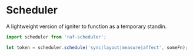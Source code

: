 # Scheduler

A lightweight version of igniter to function as a temporary standin.

```js
import scheduler from 'raf-scheduler';

let token = scheduler.schedule('sync|layout|measure|affect', someFn);
```
